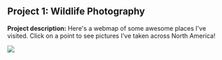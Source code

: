 ## Project 1: Wildlife Photography

**Project description:** Here's a webmap of some awesome places I've visited. Click on a point to see pictures I've taken across North America!

<img src="images/PhotoMap.png?raw=true"/>
